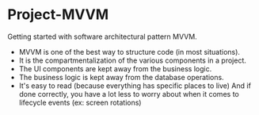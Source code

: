 # Project-MVVM
Getting started with software architectural pattern MVVM.

- MVVM is one of the best way to structure code (in most situations). 
- It is the compartmentalization of the various components in a project. 
- The UI components are kept away from the business logic.
- The business logic is kept away from the database operations.
- It's easy to read (because everything has specific places to live)
And if done correctly, you have a lot less to worry about when it comes to lifecycle events (ex: screen rotations)
